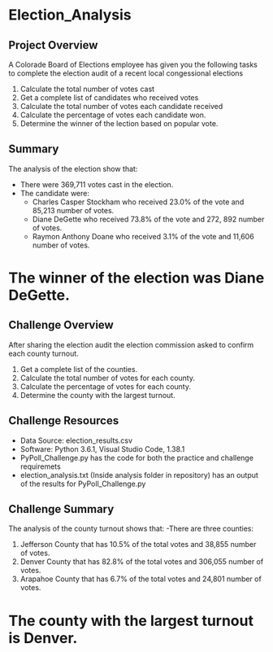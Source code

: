 # Election_Analysis

## Project Overview
A Colorade Board of Elections employee has given you the following tasks to complete the election audit of a recent local congessional elections

1. Calculate the total number of votes cast
2. Get a complete list of candidates who received votes
3. Calculate the total number of votes each candidate received
4. Calculate the percentage of votes each candidate won.
5. Determine the winner of the lection based on popular vote.

## Summary
The analysis of the election show that:
- There were 369,711 votes cast in the election.
- The candidate were:
  - Charles Casper Stockham who received 23.0% of the vote and 85,213 number of votes.
  - Diane DeGette who received 73.8% of the vote and 272, 892 number of votes.
  - Raymon Anthony Doane who received 3.1% of the vote and 11,606 number of votes.
 
 # The winner of the election was Diane DeGette.
 
 ## Challenge Overview
 After sharing the election audit the election commission asked to confirm each county turnout.
 
 1. Get a complete list of the counties.
 2. Calculate the total number of votes for each county.
 3. Calculate the percentage of votes for each county.
 4. Determine the county with the largest turnout.
 
 ## Challenge Resources
 - Data Source: election_results.csv
 - Software: Python 3.6.1, Visual Studio Code, 1.38.1
 - PyPoll_Challenge.py has the code for both the practice and challenge requiremets
 - election_analysis.txt (Inside analysis folder in repository) has an output of the results for PyPoll_Challenge.py 
 
 ## Challenge Summary
 The analysis of the county turnout shows that:
 -There are three counties:
  1. Jefferson County that has 10.5% of the total votes and 38,855 number of votes.
  2. Denver County that has 82.8% of the total votes and 306,055 number of votes.
  3. Arapahoe County that has 6.7% of the total votes and 24,801 number of votes.
 
# The county with the largest turnout is Denver.
  
